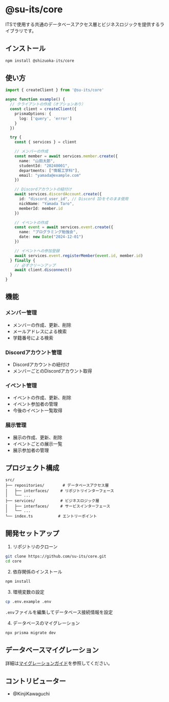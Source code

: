# @su-its/core

ITSで使用する共通のデータベースアクセス層とビジネスロジックを提供するライブラリです。

## インストール

```bash
npm install @shizuoka-its/core
```

## 使い方
```typescript
import { createClient } from '@su-its/core'

async function example() {
  // クライアントの作成（オプションあり）
  const client = createClient({
    prismaOptions: {
      log: ['query', 'error']
    }
  })

  try {
    const { services } = client

    // メンバーの作成
    const member = await services.member.create({
      name: "山田太郎",
      studentId: "20240001",
      departments: ["情報工学科"],
      email: "yamada@example.com"
    })

    // Discordアカウントの紐付け
    await services.discordAccount.create({
      id: "discord_user_id", // Discord IDをそのまま使用
      nickName: "Yamada Taro",
      memberId: member.id
    })

    // イベントの作成
    const event = await services.event.create({
      name: "プログラミング勉強会",
      date: new Date("2024-12-01")
    })

    // イベントへの参加登録
    await services.event.registerMember(event.id, member.id)
  } finally {
    // 必ずクリーンアップ
    await client.disconnect()
  }
}
```

## 機能

### メンバー管理
- メンバーの作成、更新、削除
- メールアドレスによる検索
- 学籍番号による検索

### Discordアカウント管理
- Discordアカウントの紐付け
- メンバーごとのDiscordアカウント取得

### イベント管理
- イベントの作成、更新、削除
- イベント参加者の管理
- 今後のイベント一覧取得

### 展示管理
- 展示の作成、更新、削除
- イベントごとの展示一覧
- 展示参加者の管理

## プロジェクト構成

```
src/
├── repositories/        # データベースアクセス層
│   ├── interfaces/     # リポジトリインターフェース
│   └── ...
├── services/           # ビジネスロジック層
│   ├── interfaces/     # サービスインターフェース
│   └── ...
└── index.ts           # エントリーポイント
```

## 開発セットアップ

1. リポジトリのクローン
```bash
git clone https://github.com/su-its/core.git
cd core
```

2. 依存関係のインストール
```bash
npm install
```

3. 環境変数の設定
```bash
cp .env.example .env
```
`.env`ファイルを編集してデータベース接続情報を設定

4. データベースのマイグレーション
```bash
npx prisma migrate dev
```

## データベースマイグレーション

詳細は[マイグレーションガイド](./docs/migration.md)を参照してください。

## コントリビューター

- @KinjiKawaguchi